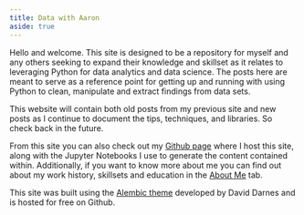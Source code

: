 ```yaml
---
title: Data with Aaron
aside: true
---
```


Hello and welcome. This site is designed to be a repository for myself and any others seeking to expand their knowledge and skillset as it relates to leveraging Python for data analytics and data science. The posts here are meant to serve as a reference point for getting up and running with using Python to clean, manipulate and extract findings from data sets.

This website will contain both old posts from my previous site and new posts as I continue to document the tips, techniques, and libraries. So check back in the future.

From this site you can also check out my [Github page](https://github.com/aschonhoff/aschonhoff.github.io) where I host this site, along with the Jupyter Notebooks I use to generate the content contained within. Additionally, if you want to know more about me you can find out about my work history, skillsets and education in the [About Me](/about) tab.

This site was built using the [Alembic theme](https://alembic.darn.es/) developed by David Darnes and is hosted for free on Github.
